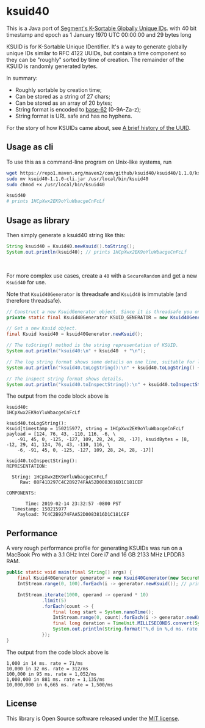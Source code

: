 # ksuid40

This is a Java port of [Segment's K-Sortable Globally Unique IDs](https://github.com/segmentio/ksuid). with 40 bit timestamp and epoch as 1 January 1970 UTC 00:00:00 and 29 bytes long

KSUID is for K-Sortable Unique IDentifier. It's a way to generate globally unique IDs similar to RFC 4122 UUIDs,
but contain a time component so they can be "roughly" sorted by time of creation.
The remainder of the KSUID is randomly generated bytes.

In summary:
*   Roughly sortable by creation time;
*   Can be stored as a string of 27 chars;
*   Can be stored as an array of 20 bytes;
*   String format is encoded to [base-62](https://en.wikipedia.org/wiki/Base62) (0-9A-Za-z);
*   String format is URL safe and has no hyphens.

For the story of how KSUIDs came about, see [A brief history of the UUID](https://segment.com/blog/a-brief-history-of-the-uuid).

## Usage as cli

To use this as a command-line program on Unix-like systems, run

```bash
wget https://repo1.maven.org/maven2/com/github/ksuid40/ksuid40/1.1.0/ksuid40-1.1.0-cli.jar
sudo mv ksuid40-1.1.0-cli.jar /usr/local/bin/ksuid40
sudo chmod +x /usr/local/bin/ksuid40

ksuid40
# prints 1HCpXwx2EK9oYluWbacgeCnFcLf
```

## Usage as library

Then simply generate a ksuid40 string like this:

```java
String ksuid40 = Ksuid40.newKsuid().toString();
System.out.println(ksuid40); // prints 1HCpXwx2EK9oYluWbacgeCnFcLf

```

&nbsp;

For more complex use cases, create a `40` with a `SecureRandom` and get a new `Ksuid40` for use.

Note that `Ksuid40Generator` is threadsafe and `Ksuid40` is immutable (and therefore threadsafe).

```java
// Construct a new KsuidGenerator object. Since it is threadsafe you only need one.
private static final Ksuid40Generator KSUID_GENERATOR = new Ksuid40Generator(new SecureRandom());

// Get a new Ksuid object.
final Ksuid ksuid40 = ksuid40Generator.newKsuid();

// The toString() method is the string representation of KSUID.
System.out.println("ksuid40:\n" + ksuid40  + "\n");

// The log string format shows some details on one line, suitable for logging.
System.out.println("ksuid40.toLogString():\n" + ksuid40.toLogString() + "\n");

// The inspect string format shows details.
System.out.println("ksuid40.toInspectString():\n" + ksuid40.toInspectString());

```
The output from the code block above is

```
ksuid40:
1HCpXwx2EK9oYluWbacgeCnFcLf

ksuid40.toLogString():
Ksuid[timestamp = 150215977, string = 1HCpXwx2EK9oYluWbacgeCnFcLf payload = [124, 76, 43, -110, 116, -6, \
    -91, 45, 0, -125, -127, 109, 28, 24, 28, -17], ksuidBytes = [8, -12, 29, 41, 124, 76, 43, -110, 116, \
    -6, -91, 45, 0, -125, -127, 109, 28, 24, 28, -17]]

ksuid40.toInspectString():
REPRESENTATION:

  String: 1HCpXwx2EK9oYluWbacgeCnFcLf
     Raw: 08F41D297C4C2B9274FAA52D0083816D1C181CEF

COMPONENTS:

       Time: 2019-02-14 23:32:57 -0800 PST
  Timestamp: 150215977
    Payload: 7C4C2B9274FAA52D0083816D1C181CEF
```

## Performance

A very rough performance profile for generating KSUIDs was run on a MacBook Pro with a 3.1 GHz Intel Core i7 and 16 GB 2133 MHz LPDDR3 RAM.

```java
public static void main(final String[] args) {
    final Ksuid40Generator generator = new Ksuid40Generator(new SecureRandom());
    IntStream.range(0, 100).forEach(i -> generator.newKsuid()); // prime the random

    IntStream.iterate(1000, operand -> operand * 10)
             .limit(5)
             .forEach(count -> {
                 final long start = System.nanoTime();
                 IntStream.range(0, count).forEach(i -> generator.newKsuid());
                 final long duration = TimeUnit.MILLISECONDS.convert(System.nanoTime() - start, TimeUnit.NANOSECONDS);
                 System.out.println(String.format("%,d in %,d ms. rate = %,d/ms", count, duration, count / duration));
             });
}
```
The output from the code block above is
```
1,000 in 14 ms. rate = 71/ms
10,000 in 32 ms. rate = 312/ms
100,000 in 95 ms. rate = 1,052/ms
1,000,000 in 881 ms. rate = 1,135/ms
10,000,000 in 6,665 ms. rate = 1,500/ms
```

## License
This library is Open Source software released under the [MIT license](https://opensource.org/licenses/MIT).
